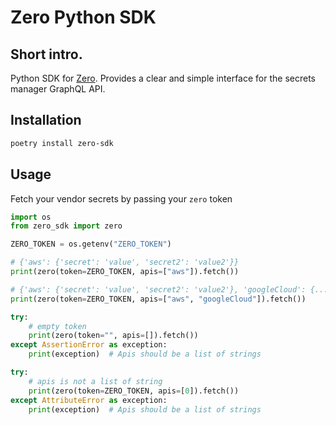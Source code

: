 # Zero Python SDK

## Short intro.
Python SDK for [Zero](https://tryzero.com). Provides a clear and simple interface for the secrets manager GraphQL API.

## Installation
```sh
poetry install zero-sdk
```

## Usage
Fetch your vendor secrets by passing your `zero` token

```python
import os
from zero_sdk import zero

ZERO_TOKEN = os.getenv("ZERO_TOKEN")

# {'aws': {'secret': 'value', 'secret2': 'value2'}}
print(zero(token=ZERO_TOKEN, apis=["aws"]).fetch())

# {'aws': {'secret': 'value', 'secret2': 'value2'}, 'googleCloud': {...}}
print(zero(token=ZERO_TOKEN, apis=["aws", "googleCloud"]).fetch())

try:
    # empty token
    print(zero(token="", apis=[]).fetch())
except AssertionError as exception:
    print(exception)  # Apis should be a list of strings

try:
    # apis is not a list of string
    print(zero(token=ZERO_TOKEN, apis=[0]).fetch())
except AttributeError as exception:
    print(exception)  # Apis should be a list of strings
```
